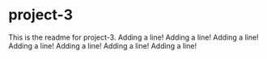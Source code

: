 # project-3

This is the readme for project-3.
Adding a line!
Adding a line!
Adding a line!
Adding a line!
Adding a line!
Adding a line!
Adding a line!
